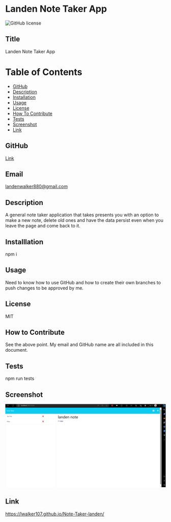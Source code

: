 # Landen Note Taker App
![GitHub license](https://img.shields.io/badge/license-MIT-blue.svg)

## Title


Landen Note Taker App

# Table of Contents

- [GitHub](#github)
- [Description](#description)
- [Installation](#installation)
- [Usage](#usage)
- [License](#license)
- [How To Contribute](#howtocontribute)
- [Tests](#tests)
- [Screenshot](#screenshot)
- [Link](#link)


## GitHub


[Link](https://www.github.com/lwalker107)


## Email

landenwalker880@gmail.com


## Description


A general note taker application that takes presents you with an option to make a new note, delete old ones and have the data persist even when you leave the page and come back to it.


## Installlation 


npm i

## Usage

Need to know how to use GitHub and how to create their own branches to push changes to be approved by me.

## License


MIT

## How to Contribute


See the above point. My email and GitHub name are all included in this document.

## Tests


npm run tests

## Screenshot

![screenshot](./Assets/Landen%20screenshot.PNG)

## Link 

https://lwalker107.github.io/Note-Taker-landen/
